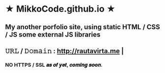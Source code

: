 # ★ MikkoCode.github.io ★

## My another porfolio site, using static HTML / CSS / JS some external JS libraries
 ## 𝚄𝚁𝙻 / 𝙳𝚘𝚖𝚊𝚒𝚗 : http://rautavirta.me  |   
### NO HTTPS / SSL 𝒂𝒔 𝒐𝒇 𝒚𝒆𝒕, 𝒄𝒐𝒎𝒊𝒏𝒈 𝒔𝒐𝒐𝒏.